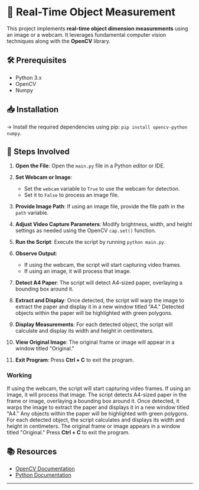 # 📏 Real-Time Object Measurement

This project implements **real-time object dimension measurements** using an image or a webcam. It leverages fundamental computer vision techniques along with the **OpenCV** library.

## 🛠️ Prerequisites

- Python 3.x
- OpenCV
- Numpy

## 📥 Installation

-> Install the required dependencies using pip: `pip install opencv-python numpy`.

## 🚀 Steps Involved

1. **Open the File**: Open the `main.py` file in a Python editor or IDE.
   
2. **Set Webcam or Image**: 
   - Set the `webcam` variable to `True` to use the webcam for detection.
   - Set it to `False` to process an image file.

3. **Provide Image Path**: If using an image file, provide the file path in the `path` variable.

4. **Adjust Video Capture Parameters**: Modify brightness, width, and height settings as needed using the OpenCV `cap.set()` function.

5. **Run the Script**: Execute the script by running `python main.py`.

6. **Observe Output**: 
   - If using the webcam, the script will start capturing video frames.
   - If using an image, it will process that image.

7. **Detect A4 Paper**: The script will detect A4-sized paper, overlaying a bounding box around it.

8. **Extract and Display**: Once detected, the script will warp the image to extract the paper and display it in a new window titled "A4." Detected objects within the paper will be highlighted with green polygons.

9. **Display Measurements**: For each detected object, the script will calculate and display its width and height in centimeters.

10. **View Original Image**: The original frame or image will appear in a window titled "Original."

11. **Exit Program**: Press **Ctrl + C** to exit the program.


### Working

If using the webcam, the script will start capturing video frames. If using an image, it will process that image. The script detects A4-sized paper in the frame or image, overlaying a bounding box around it. Once detected, it warps the image to extract the paper and displays it in a new window titled "A4." Any objects within the paper will be highlighted with green polygons. For each detected object, the script calculates and displays its width and height in centimeters. The original frame or image appears in a window titled "Original." Press **Ctrl + C** to exit the program.

## 📚 Resources

- [OpenCV Documentation](https://docs.opencv.org/)
- [Python Documentation](https://www.python.org/doc/)

---
